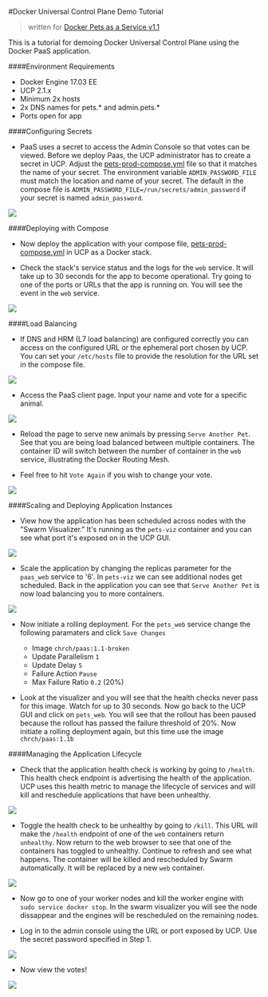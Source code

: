 
#Docker Universal Control Plane Demo Tutorial
> written for [Docker Pets as a Service v1.1](https://github.com/mark-church/docker-paas)

This is a tutorial for demoing Docker Universal Control Plane using the Docker PaaS application. 

####Environment Requirements
- Docker Engine 17.03 EE
- UCP 2.1.x
- Minimum 2x hosts
- 2x DNS names for pets.* and admin.pets.*
- Ports open for app


####Configuring Secrets
- PaaS uses a secret to access the Admin Console so that votes can be viewed. Before we deploy Paas, the UCP administrator has to create a secret in UCP.  Adjust the [pets-prod-compose.yml](https://github.com/mark-church/docker-paas/blob/master/pets-prod-compose.yml) file so that it matches the name of your secret. The environment variable `ADMIN_PASSWORD_FILE` must match the location and name of your secret. The default in the compose file is `ADMIN_PASSWORD_FILE=/run/secrets/admin_password` if your secret is named `admin_password`.

![](images/secret.png) 

####Deploying with Compose
- Now deploy the application with your compose file, [pets-prod-compose.yml](https://github.com/mark-church/docker-paas/blob/master/pets-prod-compose.yml) in UCP as a Docker stack.

- Check the stack's service status and the logs for the `web` service. It will take up to 30 seconds for the app to become operational. Try going to one of the ports or URLs that the app is running on. You will see the event in the `web` service.

![](images/logs.png) 

####Load Balancing 
- If DNS and HRM (L7 load balancing) are configured correctly you can access on the configured URL or the ephemeral port chosen by UCP. You can set your `/etc/hosts` file to provide the resolution for the URL set in the compose file.

![](images/HRM.png) 

- Access the PaaS client page. Input your name and vote for a specific animal.

![](images/voting.png) 


- Reload the page to serve new animals by pressing `Serve Another Pet`. See that you are being load balanced between multiple containers. The container ID will switch between the number of container in the `web` service, illustrating the Docker Routing Mesh.

- Feel free to hit `Vote Again` if you wish to change your vote.

![](images/animal.png) 

####Scaling and Deploying Application Instances
- View how the application has been scheduled across nodes with the "Swarm Visualizer." It's running as the `pets-viz` container and you can see what port it's exposed on in the UCP GUI.

![](images/viz.png) 

- Scale the application by changing the replicas parameter for the `paas_web` service to '6'. In `pets-viz` we can see additional nodes get scheduled. Back in the application you can see that `Serve Another Pet` is now load balancing you to more containers.

![](images/scaling.png) 

- Now initiate a rolling deployment. For the `pets_web` service change the following paramaters and click `Save Changes`
   - Image `chrch/paas:1.1-broken`
   - Update Parallelism `1`
   - Update Delay `5`
   - Failure Action `Pause`
   - Max Failure Ratio `0.2` (20%)

- Look at the visualizer and you will see that the health checks never pass for this image. Watch for up to 30 seconds. Now go back to the UCP GUI and click on `pets_web`. You will see that the rollout has been paused because the rollout has passed the failure threshold of 20%. Now initiate a rolling deployment again, but this time use the image `chrch/paas:1.1b`

 

####Managing the Application Lifecycle
- Check that the application health check is working by going to `/health`. This health check endpoint is advertising the health of the application. UCP uses this health metric to manage the lifecycle of services and will kill and reschedule applications that have been unhealthy.

![](images/health.png)

- Toggle the health check to be unhealthy by going to `/kill`. This URL will make the `/health` endpoint of one of the `web` containers return `unhealthy`. Now return to the web browser to see that one of the containers has toggled to unhealthy. Continue to refresh and see what happens. The container will be killed and rescheduled by Swarm automatically. It will be replaced by a new `web` container.

![](images/kill.png) 

- Now go to one of your worker nodes and kill the worker engine with `sudo service docker stop`. In the swarm visualizer you will see the node dissappear and the engines will be rescheduled on the remaining nodes.

- Log in to the admin console using the URL or port exposed by UCP. Use the secret password specified in Step 1.

![](images/login.png) 

- Now view the votes!

![](images/results.png) 


